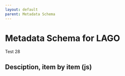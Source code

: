 ```yaml
---
layout: default
parent: Metadata Schema
---
```


# Metadata Schema for LAGO

Test 28

## Desciption, item by item (js) 

<script src="https://code.jquery.com/jquery-3.2.1.min.js"></script>
<script>
$().ready(function(){
    $.getJSON( "/DMP/schema/lagoSchema.jsonld", function( data ) {
        var graphelements = data["@graph"];
		// iterate 
		for (i=0; i<=graphelements.length-1; i++) {
		    var id=data["@graph"][i]["@id"];
			// append a <li> list items
			$('#text').append("<li>"+id+"</li>");
		}
  });
});
</script>
 
<div id="text"></div>
